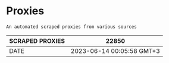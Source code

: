 # Proxies
    An automated scraped proxies from various sources

| SCRAPED PROXIES | 22850            |
|-----------------|---------------------------|
| DATE            | 2023-06-14 00:05:58 GMT+3          |
